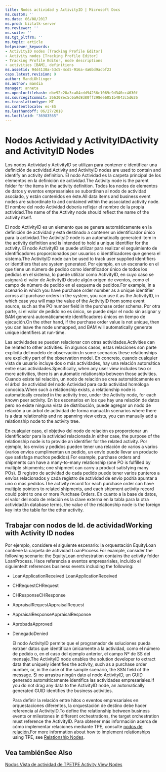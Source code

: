 ```yaml
---
title: Nodos actividad y ActivityID | Microsoft Docs
ms.custom: ''
ms.date: 06/08/2017
ms.prod: biztalk-server
ms.reviewer: ''
ms.suite: ''
ms.tgt_pltfrm: ''
ms.topic: article
helpviewer_keywords:
- ActivityID nodes [Tracking Profile Editor]
- Activity nodes [Tracking Profile Editor]
- Tracking Profile Editor, node descriptions
- activities [BAM], definitions
ms.assetid: 94d4130a-53c5-4cd5-916a-4a6bd9acbf23
caps.latest.revision: 9
author: MandiOhlinger
ms.author: mandia
manager: anneta
ms.openlocfilehash: dbe92c28a3ca84cdd94236c1069c9d340cc4630f
ms.sourcegitcommit: 266308ec5c6a9d8d80ff298ee6051b4843c5d626
ms.translationtype: MT
ms.contentlocale: es-ES
ms.lasthandoff: 06/27/2018
ms.locfileid: "36983565"
---
```

# <a name="activity-and-activityid-nodes"></a><span data-ttu-id="e5b2d-102">Nodos Actividad y ActivityID</span><span class="sxs-lookup"><span data-stu-id="e5b2d-102">Activity and ActivityID Nodes</span></span>
<span data-ttu-id="e5b2d-103">Los nodos Actividad y ActivityID se utilizan para contener e identificar una definición de actividad.</span><span class="sxs-lookup"><span data-stu-id="e5b2d-103">Activity and ActivityID nodes are used to contain and identify an activity definition.</span></span> <span data-ttu-id="e5b2d-104">El nodo Actividad es la carpeta principal de los elementos en la definición de actividad.</span><span class="sxs-lookup"><span data-stu-id="e5b2d-104">The Activity node is the parent folder for the items in the activity definition.</span></span> <span data-ttu-id="e5b2d-105">Todos los nodos de elementos de datos y eventos empresariales se subordinan al nodo de actividad asociado, y están contenidos en éste.</span><span class="sxs-lookup"><span data-stu-id="e5b2d-105">All data items and business event nodes are subordinate to and contained within the associated activity node.</span></span> <span data-ttu-id="e5b2d-106">El nombre del nodo Actividad debería reflejar el nombre de la propia actividad.</span><span class="sxs-lookup"><span data-stu-id="e5b2d-106">The name of the Activity node should reflect the name of the activity itself.</span></span>  
  
 <span data-ttu-id="e5b2d-107">El nodo ActivityID es un elemento que se genera automáticamente en la definición de actividad y está destinado a contener un identificador único para la actividad.</span><span class="sxs-lookup"><span data-stu-id="e5b2d-107">The ActivityID node is an automatically generated item in the activity definition and is intended to hold a unique identifier for the activity.</span></span> <span data-ttu-id="e5b2d-108">El nodo ActivityID se puede utilizar para realizar el seguimiento de identificadores proporcionados por usuarios o identificadores que genera el sistema.</span><span class="sxs-lookup"><span data-stu-id="e5b2d-108">The ActivityID node can be used to track user supplied identifiers or identifiers that are system generated.</span></span> <span data-ttu-id="e5b2d-109">Por ejemplo, en un escenario en el que tiene un número de pedido como identificador único de todos los pedidos en el sistema, lo puede utilizar como ActivityID, en cuyo caso se asignará el valor de ActivityID desde algún origen de eventos, como el campo de número de pedido en el esquema de pedidos.</span><span class="sxs-lookup"><span data-stu-id="e5b2d-109">For example, in a scenario in which you have purchase order number as a unique identifier across all purchase orders in the system, you can use it as the ActivityID, in which case you will map the value of the ActivityID from some event source, such as the PO number field in the purchase order schema.</span></span> <span data-ttu-id="e5b2d-110">Por otra parte, si el valor de pedido no es único, se puede dejar el nodo sin asignar y BAM generará automáticamente identificadores únicos en tiempo de ejecución.</span><span class="sxs-lookup"><span data-stu-id="e5b2d-110">On the other hand, if the purchase order value is not unique, then you can leave the node unmapped, and BAM will automatically generate unique identifiers at run-time.</span></span>  
  
 <span data-ttu-id="e5b2d-111">Las actividades se pueden relacionar con otras actividades.</span><span class="sxs-lookup"><span data-stu-id="e5b2d-111">Activities can be related to other activities.</span></span> <span data-ttu-id="e5b2d-112">En algunos casos, estas relaciones son parte explícita del modelo de observación.</span><span class="sxs-lookup"><span data-stu-id="e5b2d-112">In some scenarios these relationships are explicitly part of the observation model.</span></span>  <span data-ttu-id="e5b2d-113">En concreto, cuando cualquier vista de usuario incluye dos o más actividades, hay una relación automática entre esas actividades.</span><span class="sxs-lookup"><span data-stu-id="e5b2d-113">Specifically, when any user view includes two or more activities, there is an automatic relationship between those activities.</span></span>  <span data-ttu-id="e5b2d-114">Cuando existe tal relación, un nodo de relación se crea automáticamente en el árbol de actividad del nodo Actividad para cada actividad homóloga conocida.</span><span class="sxs-lookup"><span data-stu-id="e5b2d-114">When such a relationship exists, a relationship node is automatically created in the activity tree, under the Activity node, for each known peer activity.</span></span> <span data-ttu-id="e5b2d-115">En los escenarios en los que hay una relación de datos pero no existe ninguna vista de distribución, puede agregar un nodo de relación a un árbol de actividad de forma manual.</span><span class="sxs-lookup"><span data-stu-id="e5b2d-115">In scenarios where there  is a data relationship and no spanning view exists, you can manually add a relationship node to  the activity tree.</span></span>  
  
 <span data-ttu-id="e5b2d-116">En cualquier caso, el objetivo del nodo de relación es proporcionar un identificador para la actividad relacionada.</span><span class="sxs-lookup"><span data-stu-id="e5b2d-116">In either case, the purpose of the relationship node is to provide an identifier for the related activity.</span></span> <span data-ttu-id="e5b2d-117">Por ejemplo, los envíos y pedidos pueden tener una relación de varios a varios (varios envíos cumplimentan un pedido, un envío puede llevar un producto que satisfaga muchos pedidos).</span><span class="sxs-lookup"><span data-stu-id="e5b2d-117">For example, purchase orders and shipments can have a many-to-many relationship (one PO is fulfilled by multiple shipments; one shipment can carry a product satisfying many POs).</span></span>  <span data-ttu-id="e5b2d-118">El registro de actividad de cada pedido puede tener varios punteros a envíos relacionados y cada registro de actividad de envío podría apuntar a uno o más pedidos.</span><span class="sxs-lookup"><span data-stu-id="e5b2d-118">The activity record for each purchase order can have multiple pointers to related shipments, and each shipment activity record could point to one or more Purchase Orders.</span></span>  <span data-ttu-id="e5b2d-119">En cuanto a la base de datos, el valor del nodo de relación es la clave externa en la tabla para la otra actividad.</span><span class="sxs-lookup"><span data-stu-id="e5b2d-119">In database terms, the value of the relationship node is the foreign key into the table for the other activity.</span></span>  
  
## <a name="working-with-activity-id-nodes"></a><span data-ttu-id="e5b2d-120">Trabajar con nodos de Id. de actividad</span><span class="sxs-lookup"><span data-stu-id="e5b2d-120">Working with Activity ID nodes</span></span>  
 <span data-ttu-id="e5b2d-121">Por ejemplo, considere el siguiente escenario: la orquestación EquityLoan contiene la carpeta de actividad LoanProcess.</span><span class="sxs-lookup"><span data-stu-id="e5b2d-121">For example, consider the following scenario: the EquityLoan orchestration contains the activity folder LoanProcess.</span></span> <span data-ttu-id="e5b2d-122">Hace referencia a eventos empresariales, incluido el siguiente:</span><span class="sxs-lookup"><span data-stu-id="e5b2d-122">It references business events including the following:</span></span>  
  
- <span data-ttu-id="e5b2d-123">LoanApplicationReceived                   </span><span class="sxs-lookup"><span data-stu-id="e5b2d-123">LoanApplicationReceived</span></span>  
  
- <span data-ttu-id="e5b2d-124">CHRequest</span><span class="sxs-lookup"><span data-stu-id="e5b2d-124">CHRequest</span></span>  
  
- <span data-ttu-id="e5b2d-125">CHResponse</span><span class="sxs-lookup"><span data-stu-id="e5b2d-125">CHResponse</span></span>  
  
- <span data-ttu-id="e5b2d-126">AppraisalRequest</span><span class="sxs-lookup"><span data-stu-id="e5b2d-126">AppraisalRequest</span></span>  
  
- <span data-ttu-id="e5b2d-127">AppraisalResponse</span><span class="sxs-lookup"><span data-stu-id="e5b2d-127">AppraisalResponse</span></span>  
  
- <span data-ttu-id="e5b2d-128">Aprobada</span><span class="sxs-lookup"><span data-stu-id="e5b2d-128">Approved</span></span>  
  
- <span data-ttu-id="e5b2d-129">Denegado</span><span class="sxs-lookup"><span data-stu-id="e5b2d-129">Denied</span></span>  
  
  <span data-ttu-id="e5b2d-130">El nodo ActivityID permite que el programador de soluciones pueda extraer datos que identifican únicamente a la actividad, como el número de pedido o, en el caso del ejemplo anterior, el campo Nº de SS del mensaje.</span><span class="sxs-lookup"><span data-stu-id="e5b2d-130">The ActivityID node enables the solution developer to extract data that uniquely identifies the activity, such as a purchase order number, or, in the case of the sample scenario, the SSN field of the message.</span></span> <span data-ttu-id="e5b2d-131">Si no arrastra ningún dato al nodo ActivityID, un GUID generado automáticamente identifica las actividades empresariales.</span><span class="sxs-lookup"><span data-stu-id="e5b2d-131">If you do not drag any data to the ActivityID node, an automatically generated GUID identifies the business activities.</span></span>  
  
  <span data-ttu-id="e5b2d-132">Para definir la relación entre hitos o eventos empresariales en orquestaciones diferentes, la orquestación de destino debe hacer referencia al ActivityID.</span><span class="sxs-lookup"><span data-stu-id="e5b2d-132">To define the relationship between business events or milestones in different orchestrations, the target orchestration must reference the ActivityID.</span></span> <span data-ttu-id="e5b2d-133">Para obtener más información acerca de cómo implementar relaciones mediante TPE, consulte [nodos de relación](../core/relationship-nodes.md).</span><span class="sxs-lookup"><span data-stu-id="e5b2d-133">For more information about how to implement relationships using TPE, see [Relationship Nodes](../core/relationship-nodes.md).</span></span>  
  
## <a name="see-also"></a><span data-ttu-id="e5b2d-134">Vea también</span><span class="sxs-lookup"><span data-stu-id="e5b2d-134">See Also</span></span>  
 [<span data-ttu-id="e5b2d-135">Nodos Vista de actividad de TPE</span><span class="sxs-lookup"><span data-stu-id="e5b2d-135">TPE Activity View Nodes</span></span>](../core/tpe-activity-view-nodes.md)